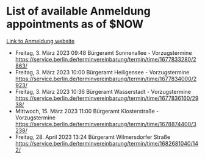 # List of available Anmeldung appointments as of $NOW
[Link to Anmeldung website](https://service.berlin.de/terminvereinbarung/termin/tag.php?termin=1&anliegen[]=120686&dienstleisterlist=122210,122217,327316,122219,327312,122227,327314,122231,327346,122243,327348,122254,122252,329742,122260,329745,122262,329748,122271,327278,122273,327274,122277,327276,330436,122280,327294,122282,327290,122284,327292,122291,327270,122285,327266,122286,327264,122296,327268,150230,329760,122297,327286,122294,327284,122312,329763,122314,329775,122304,327330,122311,327334,122309,327332,317869,122281,327352,122279,329772,122283,122276,327324,122274,327326,122267,329766,122246,327318,122251,327320,122257,327322,122208,327298,122226,327300&herkunft=http%3A%2F%2Fservice.berlin.de%2Fdienstleistung%2F120686%2F)
- Freitag, 3. März 2023 09:48 Bürgeramt Sonnenallee - Vorzugstermine https://service.berlin.de/terminvereinbarung/termin/time/1677833280/2863/
- Freitag, 3. März 2023 10:00 Bürgeramt Heiligensee - Vorzugstermine https://service.berlin.de/terminvereinbarung/termin/time/1677834000/2923/
- Freitag, 3. März 2023 10:36 Bürgeramt Wasserstadt - Vorzugstermine https://service.berlin.de/terminvereinbarung/termin/time/1677836160/2938/
- Mittwoch, 15. März 2023 11:00 Bürgeramt Klosterstraße - Vorzugstermine https://service.berlin.de/terminvereinbarung/termin/time/1678874400/3238/
- Freitag, 28. April 2023 13:24 Bürgeramt Wilmersdorfer Straße https://service.berlin.de/terminvereinbarung/termin/time/1682681040/142/
